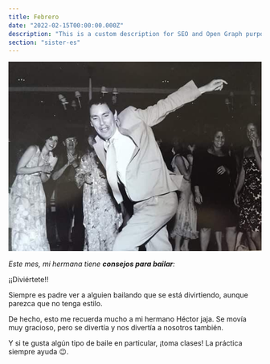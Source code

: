 ```yaml
---
title: Febrero
date: "2022-02-15T00:00:00.000Z"
description: "This is a custom description for SEO and Open Graph purposes, rather than the default generated excerpt. Simply add a description field to the frontmatter."
section: "sister-es"
---
```


![PostImg](../images/feb22.jpg)

*Este mes, mi hermana tiene __consejos para bailar__:*

¡¡Diviértete!!

Siempre es padre ver a alguien bailando que se está divirtiendo, aunque parezca que no tenga estilo.

De hecho, esto me recuerda mucho a mi hermano Héctor jaja. Se movía muy gracioso, pero se divertía y nos divertía a nosotros también.

Y si te gusta algún tipo de baile en particular, ¡toma clases! La práctica siempre ayuda 😉.
